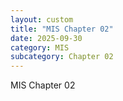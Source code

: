 ```yaml
---
layout: custom
title: "MIS Chapter 02"
date: 2025-09-30
category: MIS
subcategory: Chapter 02
---
```


MIS Chapter 02
